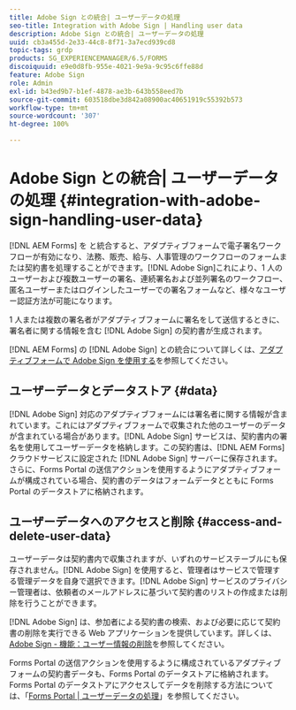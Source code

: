 ```yaml
---
title: Adobe Sign との統合| ユーザーデータの処理
seo-title: Integration with Adobe Sign | Handling user data
description: Adobe Sign との統合| ユーザーデータの処理
uuid: cb3a455d-2e33-44c8-8f71-3a7ecd939cd8
topic-tags: grdp
products: SG_EXPERIENCEMANAGER/6.5/FORMS
discoiquuid: e9e0d8fb-955e-4021-9e9a-9c95c6ffe88d
feature: Adobe Sign
role: Admin
exl-id: b43ed9b7-b1ef-4878-ae3b-643b558eed7b
source-git-commit: 603518dbe3d842a08900ac40651919c55392b573
workflow-type: tm+mt
source-wordcount: '307'
ht-degree: 100%

---
```


# Adobe Sign との統合| ユーザーデータの処理 {#integration-with-adobe-sign-handling-user-data}

[!DNL AEM Forms] を と統合すると、アダプティブフォームで電子署名ワークフローが有効になり、法務、販売、給与、人事管理のワークフローのフォームまたは契約書を処理することができます。[!DNL  Adobe Sign]これにより、1 人のユーザーおよび複数ユーザーの署名、連続署名および並列署名のワークフロー、匿名ユーザーまたはログインしたユーザーでの署名フォームなど、様々なユーザー認証方法が可能になります。

1 人または複数の署名者がアダプティブフォームに署名をして送信するときに、署名者に関する情報を含む [!DNL Adobe Sign] の契約書が生成されます。

[!DNL AEM Forms] の [!DNL Adobe Sign] との統合について詳しくは、[アダプティブフォームで Adobe Sign を使用する](/help/forms/using/working-with-adobe-sign.md)を参照してください。

## ユーザーデータとデータストア {#data}

[!DNL Adobe Sign] 対応のアダプティブフォームには署名者に関する情報が含まれています。これにはアダプティブフォームで収集された他のユーザーのデータが含まれている場合があります。[!DNL Adobe Sign] サービスは、契約書内の署名を使用してユーザーデータを格納します。この契約書は、[!DNL AEM Forms] クラウドサービスに設定された [!DNL Adobe Sign] サーバーに保存されます。さらに、Forms Portal の送信アクションを使用するようにアダプティブフォームが構成されている場合、契約書のデータはフォームデータとともに Forms Portal のデータストアに格納されます。

## ユーザーデータへのアクセスと削除 {#access-and-delete-user-data}

ユーザーデータは契約書内で収集されますが、いずれのサービステーブルにも保存されません。[!DNL Adobe Sign] を使用すると、管理者はサービスで管理する管理データを自身で選択できます。[!DNL Adobe Sign] サービスのプライバシー管理者は、依頼者のメールアドレスに基づいて契約書のリストの作成または削除を行うことができます。

[!DNL Adobe Sign] は、参加者による契約書の検索、および必要に応じて契約書の削除を実行できる Web アプリケーションを提供しています。詳しくは、[Adobe Sign - 機能：ユーザー情報の削除](https://helpx.adobe.com/jp/sign/help/adobesign_gdpr_user_deletion.html)を参照してください。

Forms Portal の送信アクションを使用するように構成されているアダプティブフォームの契約書データも、Forms Portal のデータストアに格納されます。Forms Portal のデータストアにアクセスしてデータを削除する方法については、「[Forms Portal | ユーザーデータの処理](/help/forms/using/forms-portal-handling-user-data.md)」を参照してください。
